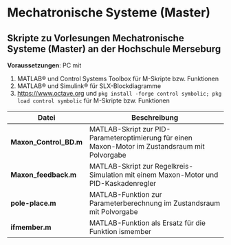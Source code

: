 # Mechatronische Systeme (Master)

## Skripte zu Vorlesungen Mechatronische Systeme (Master) an der Hochschule Merseburg

**Voraussetzungen**: PC mit

1. MATLAB® und Control Systems Toolbox für M-Skripte bzw. Funktionen
2. MATLAB® und Simulink® für SLX-Blockdiagramme
3. https://www.octave.org und `pkg install -forge control symbolic; pkg load control symbolic` für M-Skripte bzw. Funktionen

**Datei**|**Beschreibung**
---|---
**Maxon_Control_BD.m**|MATLAB-Skript zur PID-Parameteroptimierung für einen Maxon-Motor im Zustandsraum mit Polvorgabe
**Maxon_feedback.m**|MATLAB-Skript zur Regelkreis-Simulation mit einem Maxon-Motor und PID-Kaskadenregler
**pole-place.m**|MATLAB-Funktion zur Parameterberechnung im Zustandsraum mit Polvorgabe
**ifmember.m**|MATLAB-Funktion als Ersatz für die Funktion ismember
